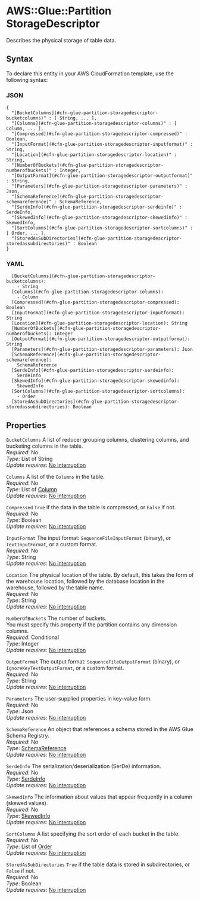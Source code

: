 # AWS::Glue::Partition StorageDescriptor<a name="aws-properties-glue-partition-storagedescriptor"></a>

Describes the physical storage of table data\.

## Syntax<a name="aws-properties-glue-partition-storagedescriptor-syntax"></a>

To declare this entity in your AWS CloudFormation template, use the following syntax:

### JSON<a name="aws-properties-glue-partition-storagedescriptor-syntax.json"></a>

```
{
  "[BucketColumns](#cfn-glue-partition-storagedescriptor-bucketcolumns)" : [ String, ... ],
  "[Columns](#cfn-glue-partition-storagedescriptor-columns)" : [ Column, ... ],
  "[Compressed](#cfn-glue-partition-storagedescriptor-compressed)" : Boolean,
  "[InputFormat](#cfn-glue-partition-storagedescriptor-inputformat)" : String,
  "[Location](#cfn-glue-partition-storagedescriptor-location)" : String,
  "[NumberOfBuckets](#cfn-glue-partition-storagedescriptor-numberofbuckets)" : Integer,
  "[OutputFormat](#cfn-glue-partition-storagedescriptor-outputformat)" : String,
  "[Parameters](#cfn-glue-partition-storagedescriptor-parameters)" : Json,
  "[SchemaReference](#cfn-glue-partition-storagedescriptor-schemareference)" : SchemaReference,
  "[SerdeInfo](#cfn-glue-partition-storagedescriptor-serdeinfo)" : SerdeInfo,
  "[SkewedInfo](#cfn-glue-partition-storagedescriptor-skewedinfo)" : SkewedInfo,
  "[SortColumns](#cfn-glue-partition-storagedescriptor-sortcolumns)" : [ Order, ... ],
  "[StoredAsSubDirectories](#cfn-glue-partition-storagedescriptor-storedassubdirectories)" : Boolean
}
```

### YAML<a name="aws-properties-glue-partition-storagedescriptor-syntax.yaml"></a>

```
  [BucketColumns](#cfn-glue-partition-storagedescriptor-bucketcolumns): 
    - String
  [Columns](#cfn-glue-partition-storagedescriptor-columns): 
    - Column
  [Compressed](#cfn-glue-partition-storagedescriptor-compressed): Boolean
  [InputFormat](#cfn-glue-partition-storagedescriptor-inputformat): String
  [Location](#cfn-glue-partition-storagedescriptor-location): String
  [NumberOfBuckets](#cfn-glue-partition-storagedescriptor-numberofbuckets): Integer
  [OutputFormat](#cfn-glue-partition-storagedescriptor-outputformat): String
  [Parameters](#cfn-glue-partition-storagedescriptor-parameters): Json
  [SchemaReference](#cfn-glue-partition-storagedescriptor-schemareference): 
    SchemaReference
  [SerdeInfo](#cfn-glue-partition-storagedescriptor-serdeinfo): 
    SerdeInfo
  [SkewedInfo](#cfn-glue-partition-storagedescriptor-skewedinfo): 
    SkewedInfo
  [SortColumns](#cfn-glue-partition-storagedescriptor-sortcolumns): 
    - Order
  [StoredAsSubDirectories](#cfn-glue-partition-storagedescriptor-storedassubdirectories): Boolean
```

## Properties<a name="aws-properties-glue-partition-storagedescriptor-properties"></a>

`BucketColumns`  <a name="cfn-glue-partition-storagedescriptor-bucketcolumns"></a>
A list of reducer grouping columns, clustering columns, and bucketing columns in the table\.  
*Required*: No  
*Type*: List of String  
*Update requires*: [No interruption](https://docs.aws.amazon.com/AWSCloudFormation/latest/UserGuide/using-cfn-updating-stacks-update-behaviors.html#update-no-interrupt)

`Columns`  <a name="cfn-glue-partition-storagedescriptor-columns"></a>
A list of the `Columns` in the table\.  
*Required*: No  
*Type*: List of [Column](aws-properties-glue-partition-column.md)  
*Update requires*: [No interruption](https://docs.aws.amazon.com/AWSCloudFormation/latest/UserGuide/using-cfn-updating-stacks-update-behaviors.html#update-no-interrupt)

`Compressed`  <a name="cfn-glue-partition-storagedescriptor-compressed"></a>
 `True` if the data in the table is compressed, or `False` if not\.  
*Required*: No  
*Type*: Boolean  
*Update requires*: [No interruption](https://docs.aws.amazon.com/AWSCloudFormation/latest/UserGuide/using-cfn-updating-stacks-update-behaviors.html#update-no-interrupt)

`InputFormat`  <a name="cfn-glue-partition-storagedescriptor-inputformat"></a>
The input format: `SequenceFileInputFormat` \(binary\), or `TextInputFormat`, or a custom format\.  
*Required*: No  
*Type*: String  
*Update requires*: [No interruption](https://docs.aws.amazon.com/AWSCloudFormation/latest/UserGuide/using-cfn-updating-stacks-update-behaviors.html#update-no-interrupt)

`Location`  <a name="cfn-glue-partition-storagedescriptor-location"></a>
The physical location of the table\. By default, this takes the form of the warehouse location, followed by the database location in the warehouse, followed by the table name\.  
*Required*: No  
*Type*: String  
*Update requires*: [No interruption](https://docs.aws.amazon.com/AWSCloudFormation/latest/UserGuide/using-cfn-updating-stacks-update-behaviors.html#update-no-interrupt)

`NumberOfBuckets`  <a name="cfn-glue-partition-storagedescriptor-numberofbuckets"></a>
The number of buckets\.  
You must specify this property if the partition contains any dimension columns\.  
*Required*: Conditional  
*Type*: Integer  
*Update requires*: [No interruption](https://docs.aws.amazon.com/AWSCloudFormation/latest/UserGuide/using-cfn-updating-stacks-update-behaviors.html#update-no-interrupt)

`OutputFormat`  <a name="cfn-glue-partition-storagedescriptor-outputformat"></a>
The output format: `SequenceFileOutputFormat` \(binary\), or `IgnoreKeyTextOutputFormat`, or a custom format\.  
*Required*: No  
*Type*: String  
*Update requires*: [No interruption](https://docs.aws.amazon.com/AWSCloudFormation/latest/UserGuide/using-cfn-updating-stacks-update-behaviors.html#update-no-interrupt)

`Parameters`  <a name="cfn-glue-partition-storagedescriptor-parameters"></a>
The user\-supplied properties in key\-value form\.  
*Required*: No  
*Type*: Json  
*Update requires*: [No interruption](https://docs.aws.amazon.com/AWSCloudFormation/latest/UserGuide/using-cfn-updating-stacks-update-behaviors.html#update-no-interrupt)

`SchemaReference`  <a name="cfn-glue-partition-storagedescriptor-schemareference"></a>
An object that references a schema stored in the AWS Glue Schema Registry\.  
*Required*: No  
*Type*: [SchemaReference](aws-properties-glue-partition-schemareference.md)  
*Update requires*: [No interruption](https://docs.aws.amazon.com/AWSCloudFormation/latest/UserGuide/using-cfn-updating-stacks-update-behaviors.html#update-no-interrupt)

`SerdeInfo`  <a name="cfn-glue-partition-storagedescriptor-serdeinfo"></a>
The serialization/deserialization \(SerDe\) information\.  
*Required*: No  
*Type*: [SerdeInfo](aws-properties-glue-partition-serdeinfo.md)  
*Update requires*: [No interruption](https://docs.aws.amazon.com/AWSCloudFormation/latest/UserGuide/using-cfn-updating-stacks-update-behaviors.html#update-no-interrupt)

`SkewedInfo`  <a name="cfn-glue-partition-storagedescriptor-skewedinfo"></a>
The information about values that appear frequently in a column \(skewed values\)\.  
*Required*: No  
*Type*: [SkewedInfo](aws-properties-glue-partition-skewedinfo.md)  
*Update requires*: [No interruption](https://docs.aws.amazon.com/AWSCloudFormation/latest/UserGuide/using-cfn-updating-stacks-update-behaviors.html#update-no-interrupt)

`SortColumns`  <a name="cfn-glue-partition-storagedescriptor-sortcolumns"></a>
A list specifying the sort order of each bucket in the table\.  
*Required*: No  
*Type*: List of [Order](aws-properties-glue-partition-order.md)  
*Update requires*: [No interruption](https://docs.aws.amazon.com/AWSCloudFormation/latest/UserGuide/using-cfn-updating-stacks-update-behaviors.html#update-no-interrupt)

`StoredAsSubDirectories`  <a name="cfn-glue-partition-storagedescriptor-storedassubdirectories"></a>
 `True` if the table data is stored in subdirectories, or `False` if not\.  
*Required*: No  
*Type*: Boolean  
*Update requires*: [No interruption](https://docs.aws.amazon.com/AWSCloudFormation/latest/UserGuide/using-cfn-updating-stacks-update-behaviors.html#update-no-interrupt)
